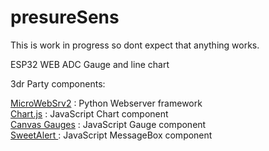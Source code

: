 # presureSens
This is work in progress so dont expect that anything works.

ESP32 WEB ADC Gauge and line chart


3dr Party components:



[MicroWebSrv2](https://microwebsrv2.hc2.fr/)  :  Python Webserver framework<br>
[Chart.js](https://www.chartjs.org/)     :  JavaScript Chart component<br>
[Canvas Gauges](https://canvas-gauges.com/) :  JavaScript Gauge component <br>
[SweetAlert ](https://sweetalert.js.org/) :  JavaScript MessageBox component <br>

